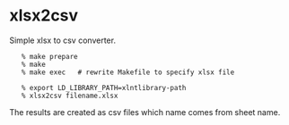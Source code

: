 # xlsx2csv


Simple xlsx to csv converter.

```
   % make prepare
   % make
   % make exec   # rewrite Makefile to specify xlsx file

   % export LD_LIBRARY_PATH=xlntlibrary-path
   % xlsx2csv filename.xlsx
```

The results are created as csv files which name comes from sheet name.

